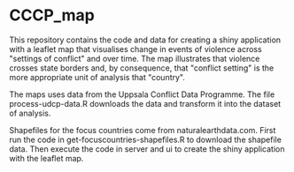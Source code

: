 # CCCP_map
This repository contains the code and data for creating a shiny application with a leaflet map that visualises change in events of violence across "settings of conflict" and over time. The map illustrates that violence crosses state borders and, by consequence, that "conflict setting" is the more appropriate unit of analysis that "country".

The maps uses data from the Uppsala Conflict Data Programme. The file process-udcp-data.R downloads the data and transform it into the dataset of analysis.

Shapefiles for the focus countries come from naturalearthdata.com. First run the code in get-focuscountries-shapefiles.R to download the shapefile data. Then execute the code in server and ui to create the shiny application with the leaflet map.


